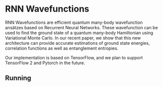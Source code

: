 # RNN Wavefunctions

RNN Wavefunctions are efficient quantum many-body wavefunction ansätzes based on Recurrent Neural Networks. These wavefunction can be used to find the ground state of a quantum many-body Hamiltonian using Variational Monte Carlo. In our recent paper, we show that this new architecture can provide accurate estimations of ground state energies, correlation functions as well as entanglement entropies.

Our implementation is based on TensorFlow, and we plan to support TensorFlow 2 and Pytorch in the future.

## Running
